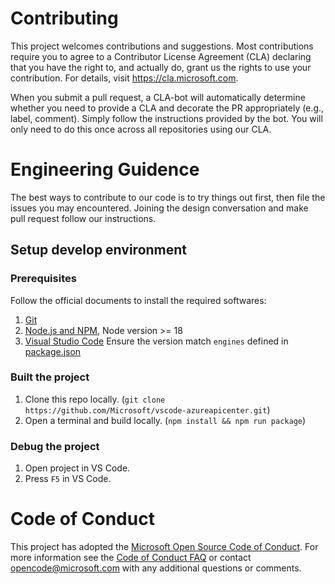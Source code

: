# Contributing

This project welcomes contributions and suggestions. Most contributions require you to
agree to a Contributor License Agreement (CLA) declaring that you have the right to,
and actually do, grant us the rights to use your contribution. For details, visit
https://cla.microsoft.com.

When you submit a pull request, a CLA-bot will automatically determine whether you need
to provide a CLA and decorate the PR appropriately (e.g., label, comment). Simply follow the
instructions provided by the bot. You will only need to do this once across all repositories using our CLA.

# Engineering Guidence
The best ways to contribute to our code is to try things out first, then file the issues you may encountered. Joining the design conversation and make pull request follow our instructions.

## Setup develop environment

### Prerequisites
Follow the official documents to install the required softwares:

1. [Git](https://git-scm.com/)
1. [Node.js and NPM](https://nodejs.org/), Node version >= 18
1. [Visual Studio Code](https://code.visualstudio.com/) Ensure the version match `engines` defined in [package.json](./package.json)

### Built the project

1. Clone this repo locally. (`git clone https://github.com/Microsoft/vscode-azureapicenter.git`)
1. Open a terminal and build locally. (`npm install && npm run package`)

### Debug the project

1. Open project in VS Code.
1. Press `F5` in VS Code.

# Code of Conduct

This project has adopted the [Microsoft Open Source Code of Conduct](https://opensource.microsoft.com/codeofconduct/).
For more information see the [Code of Conduct FAQ](https://opensource.microsoft.com/codeofconduct/faq/)
or contact [opencode@microsoft.com](mailto:opencode@microsoft.com) with any additional questions or comments.
